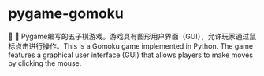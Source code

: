 # pygame-gomoku
🚧 🐍 Pygame编写的五子棋游戏。游戏具有图形用户界面（GUI），允许玩家通过鼠标点击进行操作。This is a Gomoku game implemented in Python. The game features a graphical user interface (GUI) that allows players to make moves by clicking the mouse.
